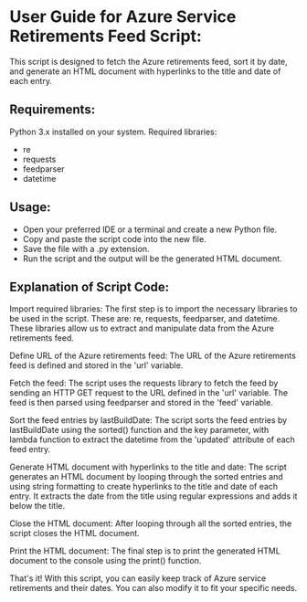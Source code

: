 # User Guide for Azure Service Retirements Feed Script:

This script is designed to fetch the Azure retirements feed, sort it by date, and generate an HTML document with hyperlinks to the title and date of each entry.

## Requirements:

Python 3.x installed on your system.
Required libraries:
* re
* requests
* feedparser
* datetime

## Usage:

* Open your preferred IDE or a terminal and create a new Python file.
* Copy and paste the script code into the new file.
* Save the file with a .py extension.
* Run the script and the output will be the generated HTML document.

## Explanation of Script Code:

Import required libraries:
The first step is to import the necessary libraries to be used in the script. These are: re, requests, feedparser, and datetime. These libraries allow us to extract and manipulate data from the Azure retirements feed.

Define URL of the Azure retirements feed:
The URL of the Azure retirements feed is defined and stored in the 'url' variable.

Fetch the feed:
The script uses the requests library to fetch the feed by sending an HTTP GET request to the URL defined in the 'url' variable. The feed is then parsed using feedparser and stored in the 'feed' variable.

Sort the feed entries by lastBuildDate:
The script sorts the feed entries by lastBuildDate using the sorted() function and the key parameter, with lambda function to extract the datetime from the 'updated' attribute of each feed entry.

Generate HTML document with hyperlinks to the title and date:
The script generates an HTML document by looping through the sorted entries and using string formatting to create hyperlinks to the title and date of each entry. It extracts the date from the title using regular expressions and adds it below the title.

Close the HTML document:
After looping through all the sorted entries, the script closes the HTML document.

Print the HTML document:
The final step is to print the generated HTML document to the console using the print() function.

That's it! With this script, you can easily keep track of Azure service retirements and their dates. You can also modify it to fit your specific needs.
